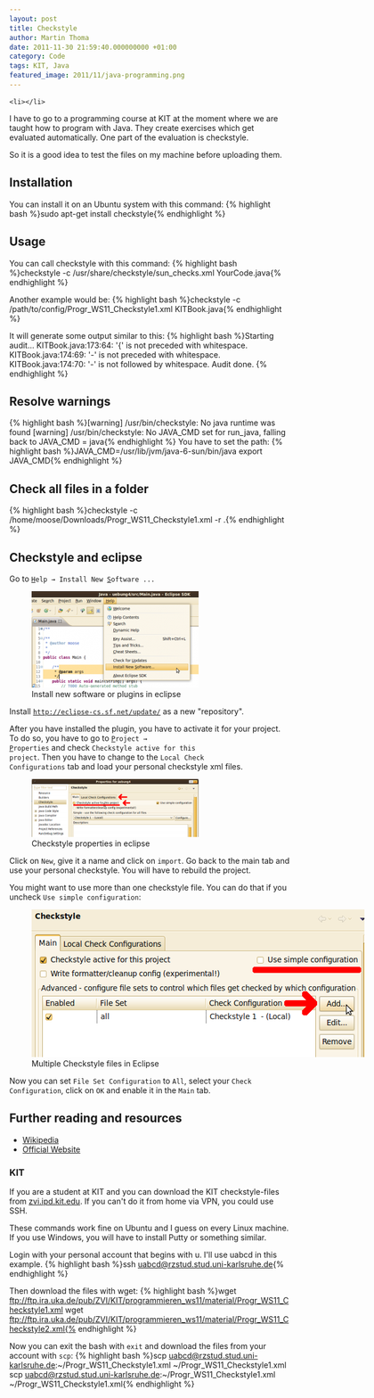 ```yaml
---
layout: post
title: Checkstyle
author: Martin Thoma
date: 2011-11-30 21:59:40.000000000 +01:00
category: Code
tags: KIT, Java
featured_image: 2011/11/java-programming.png
---
```

	<li></li>
I have to go to a programming course at KIT at the moment where we are taught how to program with Java. They create exercises which get evaluated automatically. One part of the evaluation is checkstyle.

So it is a good idea to test the files on my machine before uploading them.

<h2>Installation</h2>
You can install it on an Ubuntu system with this command:
{% highlight bash %}sudo apt-get install checkstyle{% endhighlight %}

<h2>Usage</h2>
You can call checkstyle with this command:
{% highlight bash %}checkstyle -c /usr/share/checkstyle/sun_checks.xml YourCode.java{% endhighlight %}

Another example would be:
{% highlight bash %}checkstyle -c /path/to/config/Progr_WS11_Checkstyle1.xml KITBook.java{% endhighlight %}

It will generate some output similar to this:
{% highlight bash %}Starting audit...
KITBook.java:173:64: '{' is not preceded with whitespace.
KITBook.java:174:69: '-' is not preceded with whitespace.
KITBook.java:174:70: '-' is not followed by whitespace.
Audit done.
{% endhighlight %}

<h2>Resolve warnings</h2>
{% highlight bash %}[warning] /usr/bin/checkstyle: No java runtime was found
[warning] /usr/bin/checkstyle: No JAVA_CMD set for run_java, falling back to JAVA_CMD = java{% endhighlight %}
You have to set the path:
{% highlight bash %}JAVA_CMD=/usr/lib/jvm/java-6-sun/bin/java
export JAVA_CMD{% endhighlight %}

<h2>Check all files in a folder</h2>
{% highlight bash %}checkstyle -c /home/moose/Downloads/Progr_WS11_Checkstyle1.xml -r .{% endhighlight %}

<h2>Checkstyle and eclipse</h2>
Go to <code><u>H</u>elp &rarr; Install New <u>S</u>oftware ...</code>
<figure class="aligncenter">
            <a href="../images/2011/11/eclipse-path-updates-300x173.png"><img src="../images/2011/11/eclipse-path-updates-300x173.png" alt="Install new software or plugins in eclipse" style="max-width:300px;max-height:173px" class="size-medium wp-image-9671"/></a>
            <figcaption class="text-center">Install new software or plugins in eclipse</figcaption>
        </figure>

Install <code>http://eclipse-cs.sf.net/update/</code> as a new "repository".

After you have installed the plugin, you have to activate it for your project. To do so, you have to go to <code><u>P</u>roject &rarr; <u>P</u>roperties</code> and check <code>Checkstyle active for this project</code>. Then you have to change to the <code>Local Check Configurations</code> tab and load your personal checkstyle xml files. 

<figure class="aligncenter">
            <a href="../images/2011/11/eclipse-checkstyle-properties-300x104.png"><img src="../images/2011/11/eclipse-checkstyle-properties-300x104.png" alt="Checkstyle properties in eclipse" style="max-width:300px;max-height:104px" class="size-medium wp-image-9681"/></a>
            <figcaption class="text-center">Checkstyle properties in eclipse</figcaption>
        </figure>

Click on <code>New</code>, give it a name and click on <code>import</code>. Go back to the main tab and use your personal checkstyle. You will have to rebuild the project.

You might want to use more than one checkstyle file. You can do that if you uncheck <code>Use simple configuration</code>:

<figure class="aligncenter">
            <a href="../images/2011/11/eclipse-checkstyle-multiple-files.png"><img src="../images/2011/11/eclipse-checkstyle-multiple-files.png" alt="Multiple Checkstyle files in Eclipse" style="max-width:598px;max-height:265px" class="size-full wp-image-9711"/></a>
            <figcaption class="text-center">Multiple Checkstyle files in Eclipse</figcaption>
        </figure>

Now you can set <code>File Set Configuration</code> to <code>All</code>, select your <code>Check Configuration</code>, click on <code>OK</code> and enable it in the <code>Main</code> tab.

<h2>Further reading and resources </h2>
<ul>
    <li><a href="http://en.wikipedia.org/wiki/Checkstyle">Wikipedia</a></li>
    <li><a href="http://checkstyle.sourceforge.net/index.html">Official Website</a></li>
</ul>

<h3>KIT</h3>
If you are a student at KIT and you can download the KIT checkstyle-files from <a href="http://zvi.ipd.kit.edu/lehre_programmieren_ws11.php#Zusaetzliches_Material">zvi.ipd.kit.edu</a>. If you can't do it from home via VPN, you could use SSH.

These commands work fine on Ubuntu and I guess on every Linux machine. If you use Windows, you will have to install Putty or something similar.

Login with your personal account that begins with u. I'll use uabcd in this example.
{% highlight bash %}ssh uabcd@rzstud.stud.uni-karlsruhe.de{% endhighlight %}

Then download the files with wget:
{% highlight bash %}wget ftp://ftp.ira.uka.de/pub/ZVI/KIT/programmieren_ws11/material/Progr_WS11_Checkstyle1.xml
wget ftp://ftp.ira.uka.de/pub/ZVI/KIT/programmieren_ws11/material/Progr_WS11_Checkstyle2.xml{% endhighlight %}

Now you can exit the bash with <code>exit</code> and download the files from your account with <code>scp</code>:
{% highlight bash %}scp uabcd@rzstud.stud.uni-karlsruhe.de:~/Progr_WS11_Checkstyle1.xml ~/Progr_WS11_Checkstyle1.xml
scp uabcd@rzstud.stud.uni-karlsruhe.de:~/Progr_WS11_Checkstyle1.xml ~/Progr_WS11_Checkstyle1.xml{% endhighlight %}
